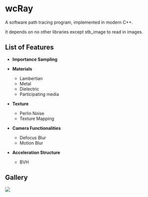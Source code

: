 # wcRay
A software path tracing program, implemented in modern C++. 

It depends on no other libraries except stb_image to read in images.

## List of Features 
- **Importance Sampling**

- **Materials**
    - Lambertian
    - Metal
    - Dielectric
    - Participating media
  
- **Texture**
    - Perlin Noise
    - Texture Mapping

- **Camera Functionalities**
    - Defocus Blur
    - Motion Blur

- **Acceleration Structure**
    - BVH

## Gallery
![](https://github.com/wcvanvan/Renderer/blob/main/rendered_images/image2.jpg)
